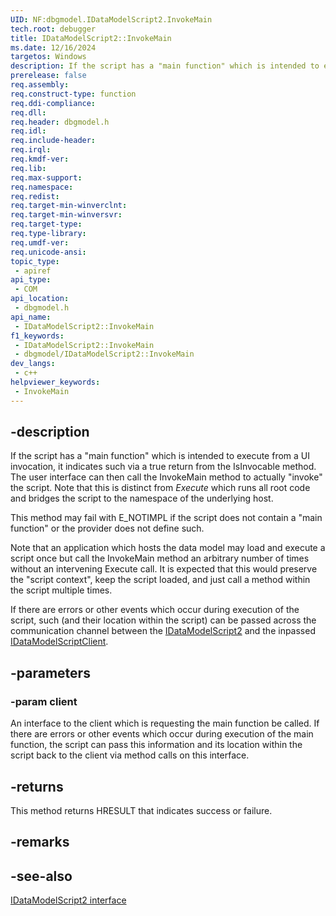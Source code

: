 ```yaml
---
UID: NF:dbgmodel.IDataModelScript2.InvokeMain
tech.root: debugger
title: IDataModelScript2::InvokeMain
ms.date: 12/16/2024
targetos: Windows
description: If the script has a "main function" which is intended to execute from a UI invocation, it indicates such via a true return from the IsInvocable method.
prerelease: false
req.assembly: 
req.construct-type: function
req.ddi-compliance: 
req.dll: 
req.header: dbgmodel.h
req.idl: 
req.include-header: 
req.irql: 
req.kmdf-ver: 
req.lib: 
req.max-support: 
req.namespace: 
req.redist: 
req.target-min-winverclnt: 
req.target-min-winversvr: 
req.target-type: 
req.type-library: 
req.umdf-ver: 
req.unicode-ansi: 
topic_type:
 - apiref
api_type:
 - COM
api_location:
 - dbgmodel.h
api_name:
 - IDataModelScript2::InvokeMain
f1_keywords:
 - IDataModelScript2::InvokeMain
 - dbgmodel/IDataModelScript2::InvokeMain
dev_langs:
 - c++
helpviewer_keywords:
 - InvokeMain
---
```


## -description

If the script has a "main function" which is intended to execute from a UI invocation, it indicates such via a true return from the IsInvocable method. The user interface can then call the InvokeMain method to actually "invoke" the script. Note that this is distinct from *Execute* which runs all root code and bridges the script to the namespace of the underlying host. 

This method may fail with E_NOTIMPL if the script does not contain a "main function" or the provider does not define such. 

Note that an application which hosts the data model may load and execute a script once but call the InvokeMain method an arbitrary number of times without an intervening Execute call. It is expected that this would preserve the "script context", keep the script loaded, and just call a method within the script multiple times. 

If there are errors or other events which occur during execution of the script, such (and their location within the script) can be passed across the communication channel between the [IDataModelScript2](nn-dbgmodel-idatamodelscript2.md) and the inpassed [IDataModelScriptClient](nn-dbgmodel-idatamodelscriptclient.md).

## -parameters

### -param client

An interface to the client which is requesting the main function be called. If there are errors or other events which occur during execution of the main function, the script can pass this information and its location within the script back to the client via method calls on this interface.

## -returns

This method returns HRESULT that indicates success or failure.

## -remarks

## -see-also

[IDataModelScript2 interface](nn-dbgmodel-idatamodelscript2.md)